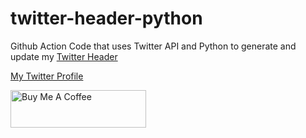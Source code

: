 # twitter-header-python

Github Action Code that uses Twitter API and Python to generate and update my [Twitter Header](https://twitter.com/HAliPunjabi)

[My Twitter Profile](https://twitter.com/HAliPunjabi)

<a href="https://www.buymeacoffee.com/HAliPunjabi" target="_blank"><img src="https://cdn.buymeacoffee.com/buttons/v2/default-yellow.png" alt="Buy Me A Coffee" style="height: 60px !important;width: 217px !important;" ></a>